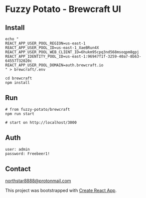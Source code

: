 # Fuzzy Potato - Brewcraft UI

## Install
```
echo "
REACT_APP_USER_POOL_REGION=us-east-1
REACT_APP_USER_POOL_ID=us-east-1_XaeBRun4X
REACT_APP_USER_POOL_WEB_CLIENT_ID=6hukm95cpq3nd568msoqpm8gpj
REACT_APP_IDENTITY_POOL_ID=us-east-1:96947f1f-3259-40a7-8b63-64557732020c
REACT_APP_USER_POOL_DOMAIN=auth.brewcraft.io
" > brewcraft/.env

cd brewcraft
npm install
```

## Run
```
# from fuzzy-potato/brewcraft
npm run start

# start on http://localhost/3000
```

## Auth
```
user: admin
password: Freebeer1!
```

## Contact
[northstar8888@protonmail.com](mailto:northstar8888@protonmail.com?subject=[GitHub]%20Hi)

This project was bootstrapped with [Create React App](https://github.com/facebook/create-react-app).
